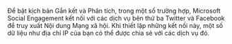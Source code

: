 Để bật kịch bản Gắn kết và Phân tích, trong một số trường hợp, Microsoft Social Engagement kết nối với các dịch vụ bên thứ ba Twitter và Facebook để truy xuất Nội dung Mạng xã hội. Khi thiết lập những kết nối này, một số dữ liệu như địa chỉ IP của bạn có thể được chia sẻ với các dịch vụ đó.